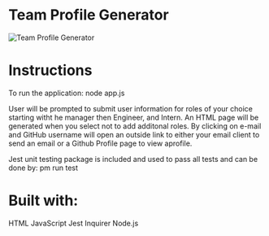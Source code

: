 # Team Profile Generator

![Team Profile Generator](./Assets/TPG.gif)

# Instructions
To run the application:
  node app.js

User will be prompted to submit user information for roles of your choice starting witht he manager then Engineer, and Intern. An HTML page will be generated when you select not to add additonal roles. By clicking on e-mail and GitHub username will open an outside link to either your email client to send an email or a Github Profile page to view aprofile. 

Jest unit testing package is included and used to pass all tests and can be done by:
  pm run test

# Built with: 
HTML
JavaScript
Jest
Inquirer
Node.js
